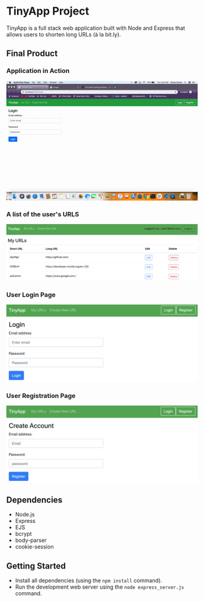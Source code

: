 # TinyApp Project

TinyApp is a full stack web application built with Node and Express that allows users to shorten long URLs (à la bit.ly).

## Final Product
### Application in Action

![Application in action](https://github.com/Ahana15/tinyapp/blob/master/docs/usertestvideo.gif?raw=true)


### A list of the user's URLS
!["User's URLS"](https://github.com/Ahana15/tinyapp/blob/master/docs/User%20URLS.png?raw=true)


### User Login Page
!["Login Page"](https://github.com/Ahana15/tinyapp/blob/master/docs/login.png?raw=true)


### User Registration Page
!["Login Page"](https://github.com/Ahana15/tinyapp/blob/master/docs/register.png?raw=true)

## Dependencies

- Node.js
- Express
- EJS
- bcrypt
- body-parser
- cookie-session

## Getting Started

- Install all dependencies (using the `npm install` command).
- Run the development web server using the `node express_server.js` command.